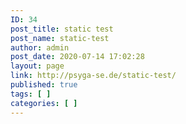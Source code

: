 ```yaml
---
ID: 34
post_title: static test
post_name: static-test
author: admin
post_date: 2020-07-14 17:02:28
layout: page
link: http://psyga-se.de/static-test/
published: true
tags: [ ]
categories: [ ]
---
```

